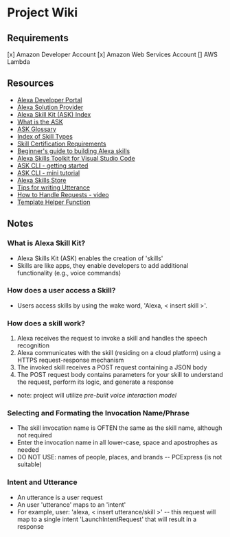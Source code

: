 # Project Wiki

## Requirements

[x] Amazon Developer Account
[x] Amazon Web Services Account
[] AWS Lambda

## Resources

- [Alexa Developer Portal](https://developer.amazon.com/en-US/alexa)
- [Alexa Solution Provider](https://developer.amazon.com/en-US/alexa/solution-providers)
- [Alexa Skill Kit (ASK) Index](https://developer.amazon.com/en-US/docs/alexa/ask-overviews/what-is-the-alexa-skills-kit.html#:~:text=Skills%20are%20like%20apps%20for,to%20control%20cloud%2Dconnected%20devices.)
- [What is the ASK](https://developer.amazon.com/en-US/docs/alexa/ask-overviews/what-is-the-alexa-skills-kit.html)
- [ASK Glossary](https://developer.amazon.com/en-US/docs/alexa/ask-overviews/alexa-skills-kit-glossary.html)
- [Index of Skill Types](https://developer.amazon.com/en-US/docs/alexa/ask-overviews/list-of-skills.html)
- [Skill Certification Requirements](https://developer.amazon.com/en-US/docs/alexa/custom-skills/certification-requirements-for-custom-skills.html)
- [Beginner's guide to building Alexa skills](https://developer.amazon.com/en-US/alexa/trainings_and_workshops)
- [Alexa Skills Toolkit for Visual Studio Code](https://developer.amazon.com/en-US/docs/alexa/ask-toolkit/get-started-with-the-ask-toolkit-for-visual-studio-code.html)
- [ASK CLI - getting started](https://developer.amazon.com/de-DE/docs/alexa/smapi/quick-start-alexa-skills-kit-command-line-interface.html)
- [ASK CLI - mini tutorial](https://www.youtube.com/watch?v=Z1pVgsAKmYI)
- [Alexa Skills Store](https://www.amazon.com/alexa-skills/b?ie=UTF8&node=13727921011)
- [Tips for writing Utterance](https://alexa.sana.ai/s/30MdMhV0h_ea/file:W65x6NwKWWQU)
- [How to Handle Requests - video](https://res.cloudinary.com/sana-ai/video/upload/f_mp4,q_auto,vc_auto/sierra-files/b0832cc0-f3df-4fc2-97d1-a9c361edb2a1/05563e46-af77-42a1-b8c4-a5d81850a356)
- [Template Helper Function](https://alexa.sana.ai/s/30MdMhV0h_ea/file:b3_BiRYbhcxP)

## Notes

### What is Alexa Skill Kit?

- Alexa Skills Kit (ASK) enables the creation of 'skills'
- Skills are like apps, they enable developers to add additional functionality (e.g., voice commands)

### How does a user access a Skill?

- Users access skills by using the wake word, 'Alexa, < insert skill >'.

### How does a skill work?

1. Alexa receives the request to invoke a skill and handles the speech recognition
2. Alexa communicates with the skill (residing on a cloud platform) using a HTTPS request-response mechanism
3. The invoked skill receives a POST request containing a JSON body
4. The POST request body contains parameters for your skill to understand the request, perform its logic, and generate a response

- note: project will utilize _pre-built voice interaction model_

### Selecting and Formating the Invocation Name/Phrase

- The skill invocation name is OFTEN the same as the skill name, although not required
- Enter the invocation name in all lower-case, space and apostrophes as needed
- DO NOT USE: names of people, places, and brands -- PCExpress (is not suitable)

### Intent and Utterance

- An utterance is a user request
- An user 'utterance' maps to an 'intent'
- For example, user: 'alexa, < insert utterance/skill >' -- this request will map to a single intent 'LaunchIntentRequest' that will result in a response
